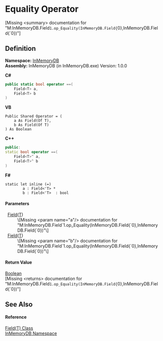 # Equality Operator


\[Missing &lt;summary&gt; documentation for "M:InMemoryDB.Field`1.op_Equality(InMemoryDB.Field{`0},InMemoryDB.Field{`0})"\]



## Definition
**Namespace:** <a href="https://gitlab.mff.cuni.cz/teaching/nprg031/2022-summer/student-telcerj/-/tree/master/InMemoryDB/Help/044e8d7f-0f94-a8b4-bd65-529f6359fdf7">InMemoryDB</a>  
**Assembly:** InMemoryDB (in InMemoryDB.exe) Version: 1.0.0

**C#**
``` C#
public static bool operator ==(
	Field<T> a,
	Field<T> b
)
```
**VB**
``` VB
Public Shared Operator = ( 
	a As Field(Of T),
	b As Field(Of T)
) As Boolean
```
**C++**
``` C++
public:
static bool operator ==(
	Field<T>^ a, 
	Field<T>^ b
)
```
**F#**
``` F#
static let inline (=)
        a : Field<'T> * 
        b : Field<'T>  : bool
```



#### Parameters
<dl><dt>  <a href="https://gitlab.mff.cuni.cz/teaching/nprg031/2022-summer/student-telcerj/-/tree/master/InMemoryDB/Help/46a67b2d-bfd0-833f-4eb7-7ea9c7c08d2c">Field</a>(<a href="https://gitlab.mff.cuni.cz/teaching/nprg031/2022-summer/student-telcerj/-/tree/master/InMemoryDB/Help/46a67b2d-bfd0-833f-4eb7-7ea9c7c08d2c">T</a>)</dt><dd>\[Missing &lt;param name="a"/&gt; documentation for "M:InMemoryDB.Field`1.op_Equality(InMemoryDB.Field{`0},InMemoryDB.Field{`0})"\]</dd><dt>  <a href="https://gitlab.mff.cuni.cz/teaching/nprg031/2022-summer/student-telcerj/-/tree/master/InMemoryDB/Help/46a67b2d-bfd0-833f-4eb7-7ea9c7c08d2c">Field</a>(<a href="https://gitlab.mff.cuni.cz/teaching/nprg031/2022-summer/student-telcerj/-/tree/master/InMemoryDB/Help/46a67b2d-bfd0-833f-4eb7-7ea9c7c08d2c">T</a>)</dt><dd>\[Missing &lt;param name="b"/&gt; documentation for "M:InMemoryDB.Field`1.op_Equality(InMemoryDB.Field{`0},InMemoryDB.Field{`0})"\]</dd></dl>

#### Return Value
<a href="https://gitlab.mff.cuni.cz/teaching/nprg031/2022-summer/student-telcerj/-/tree/master/InMemoryDB/Help/https://learn.microsoft.com/dotnet/api/system.boolean" target="_blank" rel="noopener noreferrer">Boolean</a>  
\[Missing &lt;returns&gt; documentation for "M:InMemoryDB.Field`1.op_Equality(InMemoryDB.Field{`0},InMemoryDB.Field{`0})"\]

## See Also


#### Reference
<a href="https://gitlab.mff.cuni.cz/teaching/nprg031/2022-summer/student-telcerj/-/tree/master/InMemoryDB/Help/46a67b2d-bfd0-833f-4eb7-7ea9c7c08d2c">Field(T) Class</a>  
<a href="https://gitlab.mff.cuni.cz/teaching/nprg031/2022-summer/student-telcerj/-/tree/master/InMemoryDB/Help/044e8d7f-0f94-a8b4-bd65-529f6359fdf7">InMemoryDB Namespace</a>  
